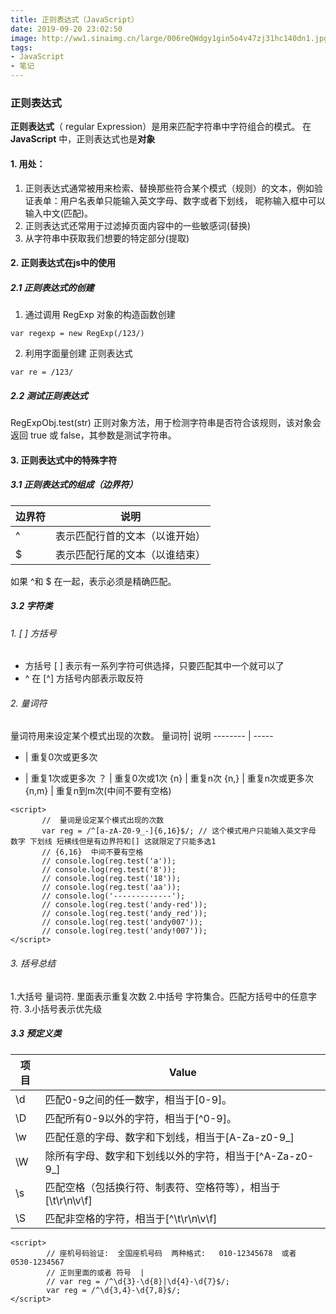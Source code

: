 ```yaml
---
title: 正则表达式（JavaScript）
date: 2019-09-20 23:02:50
image: http://ww1.sinaimg.cn/large/006reQWdgy1gin5o4v47zj31hc140dn1.jpg
tags:
- JavaScript
- 笔记
---
```

### 正则表达式
**正则表达式**（ regular Expression）是用来匹配字符串中字符组合的模式。
在 **JavaScript** 中，正则表达式也是**对象**

#### 1. 用处：
1. 正则表达式通常被用来检索、替换那些符合某个模式（规则）的文本，例如验证表单：用户名表单只能输入英文字母、数字或者下划线， 昵称输入框中可以输入中文(匹配)。
2. 正则表达式还常用于过滤掉页面内容中的一些敏感词(替换)
3. 从字符串中获取我们想要的特定部分(提取)
#### 2. 正则表达式在js中的使用
##### 2.1 正则表达式的创建
1. 通过调用 RegExp 对象的构造函数创建    
```
var regexp = new RegExp(/123/)
```
2. 利用字面量创建 正则表达式
```
var re = /123/
```
##### 2.2 测试正则表达式
RegExpObj.test(str) 正则对象方法，用于检测字符串是否符合该规则，该对象会返回 true 或 false，其参数是测试字符串。
#### 3. 正则表达式中的特殊字符
##### 3.1 正则表达式的组成（边界符）
边界符     | 说明
-------- | -----
^  | 表示匹配行首的文本（以谁开始）
$  | 表示匹配行尾的文本（以谁结束）
如果 ^和 $ 在一起，表示必须是精确匹配。
##### 3.2 字符类
###### 1. [ ] 方括号
-  方括号 [ ] 表示有一系列字符可供选择，只要匹配其中一个就可以了
- ^ 在 [^] 方括号内部表示取反符
###### 2. 量词符
量词符用来设定某个模式出现的次数。
量词符| 说明
-------- | -----
*  | 重复0次或更多次
+  | 重复1次或更多次
？  | 重复0次或1次
{n}  | 重复n次
{n,}  | 重复n次或更多次
{n,m}  | 重复n到m次(中间不要有空格)
 ```
<script>
        //  量词是设定某个模式出现的次数
        var reg = /^[a-zA-Z0-9_-]{6,16}$/; // 这个模式用户只能输入英文字母 数字 下划线 短横线但是有边界符和[] 这就限定了只能多选1
        // {6,16}  中间不要有空格
        // console.log(reg.test('a'));
        // console.log(reg.test('8'));
        // console.log(reg.test('18'));
        // console.log(reg.test('aa'));
        // console.log('-------------');
        // console.log(reg.test('andy-red'));
        // console.log(reg.test('andy_red'));
        // console.log(reg.test('andy007'));
        // console.log(reg.test('andy!007'));
</script>
```
###### 3. 括号总结
1.大括号  量词符.  里面表示重复次数
2.中括号 字符集合。匹配方括号中的任意字符. 
3.小括号表示优先级
##### 3.3 预定义类
项目     | Value
-------- | -----
\d  | 匹配0-9之间的任一数字，相当于[0-9]。
\D  | 匹配所有0-9以外的字符，相当于[^0-9]。
\w  | 匹配任意的字母、数字和下划线，相当于[A-Za-z0-9_]
\W  | 除所有字母、数字和下划线以外的字符，相当于[^A-Za-z0-9_]
\s  | 匹配空格（包括换行符、制表符、空格符等），相当于[\t\r\n\v\f]
\S  | 匹配非空格的字符，相当于[^\t\r\n\v\f]
```
<script>
        // 座机号码验证:  全国座机号码  两种格式:   010-12345678  或者  0530-1234567
        // 正则里面的或者 符号  |  
        // var reg = /^\d{3}-\d{8}|\d{4}-\d{7}$/;
        var reg = /^\d{3,4}-\d{7,8}$/;
</script>
```
